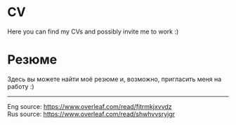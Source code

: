 # CV

Here you can find my CVs and possibly invite me to work :)

# Резюме

Здесь вы можете найти моё резюме и, возможно, пригласить меня на работу :)

___

Eng source: https://www.overleaf.com/read/fjtrmkjxvvdz  
Rus source: https://www.overleaf.com/read/shwhvvsryjgr
